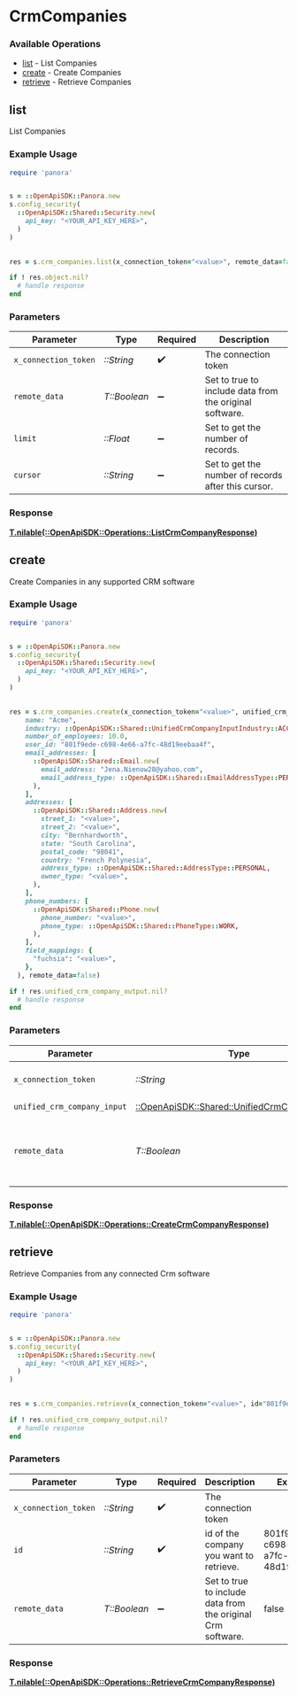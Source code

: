 # CrmCompanies


### Available Operations

* [list](#list) - List Companies
* [create](#create) - Create Companies
* [retrieve](#retrieve) - Retrieve Companies

## list

List Companies

### Example Usage

```ruby
require 'panora'


s = ::OpenApiSDK::Panora.new
s.config_security(
  ::OpenApiSDK::Shared::Security.new(
    api_key: "<YOUR_API_KEY_HERE>",
  )
)

    
res = s.crm_companies.list(x_connection_token="<value>", remote_data=false, limit=7685.78, cursor="<value>")

if ! res.object.nil?
  # handle response
end

```

### Parameters

| Parameter                                               | Type                                                    | Required                                                | Description                                             |
| ------------------------------------------------------- | ------------------------------------------------------- | ------------------------------------------------------- | ------------------------------------------------------- |
| `x_connection_token`                                    | *::String*                                              | :heavy_check_mark:                                      | The connection token                                    |
| `remote_data`                                           | *T::Boolean*                                            | :heavy_minus_sign:                                      | Set to true to include data from the original software. |
| `limit`                                                 | *::Float*                                               | :heavy_minus_sign:                                      | Set to get the number of records.                       |
| `cursor`                                                | *::String*                                              | :heavy_minus_sign:                                      | Set to get the number of records after this cursor.     |


### Response

**[T.nilable(::OpenApiSDK::Operations::ListCrmCompanyResponse)](../../models/operations/listcrmcompanyresponse.md)**


## create

Create Companies in any supported CRM software

### Example Usage

```ruby
require 'panora'


s = ::OpenApiSDK::Panora.new
s.config_security(
  ::OpenApiSDK::Shared::Security.new(
    api_key: "<YOUR_API_KEY_HERE>",
  )
)

    
res = s.crm_companies.create(x_connection_token="<value>", unified_crm_company_input=::OpenApiSDK::Shared::UnifiedCrmCompanyInput.new(
    name: "Acme",
    industry: ::OpenApiSDK::Shared::UnifiedCrmCompanyInputIndustry::ACCOUNTING,
    number_of_employees: 10.0,
    user_id: "801f9ede-c698-4e66-a7fc-48d19eebaa4f",
    email_addresses: [
      ::OpenApiSDK::Shared::Email.new(
        email_address: "Jena.Nienow28@yahoo.com",
        email_address_type: ::OpenApiSDK::Shared::EmailAddressType::PERSONAL,
      ),
    ],
    addresses: [
      ::OpenApiSDK::Shared::Address.new(
        street_1: "<value>",
        street_2: "<value>",
        city: "Bernhardworth",
        state: "South Carolina",
        postal_code: "98041",
        country: "French Polynesia",
        address_type: ::OpenApiSDK::Shared::AddressType::PERSONAL,
        owner_type: "<value>",
      ),
    ],
    phone_numbers: [
      ::OpenApiSDK::Shared::Phone.new(
        phone_number: "<value>",
        phone_type: ::OpenApiSDK::Shared::PhoneType::WORK,
      ),
    ],
    field_mappings: {
      "fuchsia": "<value>",
    },
  ), remote_data=false)

if ! res.unified_crm_company_output.nil?
  # handle response
end

```

### Parameters

| Parameter                                                                                     | Type                                                                                          | Required                                                                                      | Description                                                                                   | Example                                                                                       |
| --------------------------------------------------------------------------------------------- | --------------------------------------------------------------------------------------------- | --------------------------------------------------------------------------------------------- | --------------------------------------------------------------------------------------------- | --------------------------------------------------------------------------------------------- |
| `x_connection_token`                                                                          | *::String*                                                                                    | :heavy_check_mark:                                                                            | The connection token                                                                          |                                                                                               |
| `unified_crm_company_input`                                                                   | [::OpenApiSDK::Shared::UnifiedCrmCompanyInput](../../models/shared/unifiedcrmcompanyinput.md) | :heavy_check_mark:                                                                            | N/A                                                                                           |                                                                                               |
| `remote_data`                                                                                 | *T::Boolean*                                                                                  | :heavy_minus_sign:                                                                            | Set to true to include data from the original CRM software.                                   | false                                                                                         |


### Response

**[T.nilable(::OpenApiSDK::Operations::CreateCrmCompanyResponse)](../../models/operations/createcrmcompanyresponse.md)**


## retrieve

Retrieve Companies from any connected Crm software

### Example Usage

```ruby
require 'panora'


s = ::OpenApiSDK::Panora.new
s.config_security(
  ::OpenApiSDK::Shared::Security.new(
    api_key: "<YOUR_API_KEY_HERE>",
  )
)

    
res = s.crm_companies.retrieve(x_connection_token="<value>", id="801f9ede-c698-4e66-a7fc-48d19eebaa4f", remote_data=false)

if ! res.unified_crm_company_output.nil?
  # handle response
end

```

### Parameters

| Parameter                                                   | Type                                                        | Required                                                    | Description                                                 | Example                                                     |
| ----------------------------------------------------------- | ----------------------------------------------------------- | ----------------------------------------------------------- | ----------------------------------------------------------- | ----------------------------------------------------------- |
| `x_connection_token`                                        | *::String*                                                  | :heavy_check_mark:                                          | The connection token                                        |                                                             |
| `id`                                                        | *::String*                                                  | :heavy_check_mark:                                          | id of the company you want to retrieve.                     | 801f9ede-c698-4e66-a7fc-48d19eebaa4f                        |
| `remote_data`                                               | *T::Boolean*                                                | :heavy_minus_sign:                                          | Set to true to include data from the original Crm software. | false                                                       |


### Response

**[T.nilable(::OpenApiSDK::Operations::RetrieveCrmCompanyResponse)](../../models/operations/retrievecrmcompanyresponse.md)**

